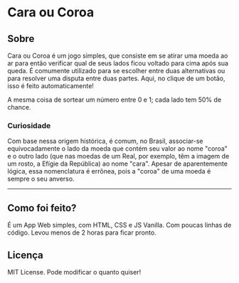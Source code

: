 # Cara ou Coroa

## Sobre

Cara ou Coroa é um jogo simples, que consiste em se atirar uma moeda ao ar para então verificar qual de seus lados ficou voltado para cima após sua queda. É comumente utilizado para se escolher entre duas alternativas ou para resolver uma disputa entre duas partes. 
Aqui, no clique de um botão, isso é feito automaticamente!

A mesma coisa de sortear um número entre 0 e 1; 
cada lado tem 50% de chance.

### Curiosidade

Com base nessa origem histórica, é comum, no Brasil, associar-se equivocadamente o lado da moeda que contém seu valor ao nome "coroa" e o outro lado (que nas moedas de um Real, por exemplo, têm a imagem de um rosto, a Efígie da República) ao nome "cara". Apesar de aparentemente lógica, essa nomenclatura é errônea, pois a "coroa" de uma moeda é sempre o seu anverso.

-----------------------------

## Como foi feito?

É um App Web simples, com HTML, CSS e JS Vanilla. Com poucas linhas de código.
Levou menos de 2 horas para ficar pronto.

## Licença

MIT License. Pode modificar o quanto quiser!

